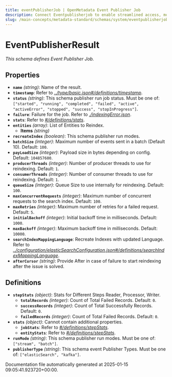 ```yaml
---
title: eventPublisherJob | OpenMetadata Event Publisher Job
description: Connect Eventpublisherjob to enable streamlined access, monitoring, or search of enterprise data using secure and scalable integrations.
slug: /main-concepts/metadata-standard/schemas/system/eventpublisherjob
---
```


# EventPublisherResult

*This schema defines Event Publisher Job.*

## Properties

- **`name`** *(string)*: Name of the result.
- **`timestamp`**: Refer to *[../type/basic.json#/definitions/timestamp](#/type/basic.json#/definitions/timestamp)*.
- **`status`** *(string)*: This schema publisher run job status. Must be one of: `["started", "running", "completed", "failed", "active", "activeError", "stopped", "success", "stopInProgress"]`.
- **`failure`**: Failure for the job. Refer to *[./indexingError.json](#indexingError.json)*.
- **`stats`**: Refer to *[#/definitions/stats](#definitions/stats)*.
- **`entities`** *(array)*: List of Entities to Reindex.
  - **Items** *(string)*
- **`recreateIndex`** *(boolean)*: This schema publisher run modes.
- **`batchSize`** *(integer)*: Maximum number of events sent in a batch (Default 10). Default: `100`.
- **`payLoadSize`** *(integer)*: Payload size in bytes depending on config. Default: `104857600`.
- **`producerThreads`** *(integer)*: Number of producer threads to use for reindexing. Default: `1`.
- **`consumerThreads`** *(integer)*: Number of consumer threads to use for reindexing. Default: `1`.
- **`queueSize`** *(integer)*: Queue Size to use internally for reindexing. Default: `100`.
- **`maxConcurrentRequests`** *(integer)*: Maximum number of concurrent requests to the search index. Default: `100`.
- **`maxRetries`** *(integer)*: Maximum number of retries for a failed request. Default: `5`.
- **`initialBackoff`** *(integer)*: Initial backoff time in milliseconds. Default: `1000`.
- **`maxBackoff`** *(integer)*: Maximum backoff time in milliseconds. Default: `10000`.
- **`searchIndexMappingLanguage`**: Recreate Indexes with updated Language. Refer to *[../configuration/elasticSearchConfiguration.json#/definitions/searchIndexMappingLanguage](#/configuration/elasticSearchConfiguration.json#/definitions/searchIndexMappingLanguage)*.
- **`afterCursor`** *(string)*: Provide After in case of failure to start reindexing after the issue is solved.
## Definitions

- **`stepStats`** *(object)*: Stats for Different Steps Reader, Processor, Writer.
  - **`totalRecords`** *(integer)*: Count of Total Failed Records. Default: `0`.
  - **`successRecords`** *(integer)*: Count of Total Successfully Records. Default: `0`.
  - **`failedRecords`** *(integer)*: Count of Total Failed Records. Default: `0`.
- **`stats`** *(object)*: Cannot contain additional properties.
  - **`jobStats`**: Refer to *[#/definitions/stepStats](#definitions/stepStats)*.
  - **`entityStats`**: Refer to *[#/definitions/stepStats](#definitions/stepStats)*.
- **`runMode`** *(string)*: This schema publisher run modes. Must be one of: `["stream", "batch"]`.
- **`publisherType`** *(string)*: This schema event Publisher Types. Must be one of: `["elasticSearch", "kafka"]`.


Documentation file automatically generated at 2025-01-15 09:05:41.923720+00:00.
